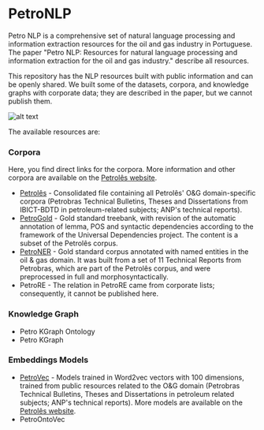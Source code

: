 # PetroNLP
Petro NLP is a comprehensive set of natural language processing and information extraction resources for the oil and gas industry in Portuguese. The paper "Petro NLP: Resources for natural language processing and information extraction for the oil and gas industry." describe all resources.

This repository has the NLP resources built with public information and can be openly shared. We built some of the datasets, corpora, and knowledge graphs with corporate data; they are described in the paper, but we cannot publish them.  

![alt text]()  

The available resources are:

### Corpora

Here, you find direct links for the corpora. More information and other corpora are available on the [Petrolês website](https://petroles.puc-rio.ai/index_en.html).
- [Petrolês](https://petroles.puc-rio.ai/files/Corpora/corpus-SemProcessamento-publico-PetrolesCompleto.zip) - Consolidated file containing all Petrolês' O&G domain-specific corpora (Petrobras Technical Bulletins, Theses and Dissertations from IBICT-BDTD in petroleum-related subjects; ANP's technical reports). 
- [PetroGold](https://petroles.puc-rio.ai/files/Corpora/petrogold-v3.zip) - Gold standard treebank, with revision of the automatic annotation of lemma, POS and syntactic dependencies according to the framework of the Universal Dependencies project. The content is a subset of the Petrolês corpus. 
- [PetroNER](https://petroles.puc-rio.ai/files/Corpora/petroner-uri.zip) - Gold standard corpus annotated with named entities in the oil & gas domain. It was built from a set of 11 Technical Reports from Petrobras, which are part of the Petrolês corpus, and were preprocessed in full and morphosyntactically.
- PetroRE - The relation in PetroRE came from corporate lists; consequently, it cannot be published here.

### Knowledge Graph

- Petro KGraph Ontology
- Petro KGraph

### Embeddings Models

- [PetroVec](https://petroles.puc-rio.ai/files/embeddings/Petrovec_OeG_Word2vec.zip) - Models trained in Word2vec vectors with 100 dimensions, trained from public resources related to the O&G domain (Petrobras Technical Bulletins, Theses and Dissertations in petroleum related subjects; ANP's technical reports). More models are available on the [Petrolês website](https://petroles.puc-rio.ai/index_en.html).
- PetroOntoVec
